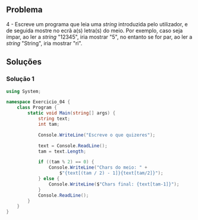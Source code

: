 ## Problema

4 - Escreve um programa que leia uma _string_ introduzida pelo utilizador, e de
seguida mostre no ecrã a(s) letra(s) do meio. Por exemplo, caso seja ímpar, ao
ler a _string_ "12345", iria mostrar "5", no entanto se for par, ao ler a 
_string_ "String", iria mostrar "ri".

## Soluções

### Solução 1

```cs
using System;

namespace Exercicio_04 {
    class Program {
        static void Main(string[] args) {
            string text;
            int tam;

            Console.WriteLine("Escreve o que quizeres");

            text = Console.ReadLine();
            tam = text.Length;

            if ((tam % 2) == 0) {
                Console.WriteLine("Chars do meio: " +
                    $"{text[(tam / 2) - 1]}{text[tam/2]}");
            } else {
                Console.WriteLine($"Chars final: {text[tam-1]}");
            }
            Console.ReadLine();
        }
    }
}
```